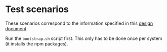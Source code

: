 # Test scenarios

These scenarios correspond to the information specified in this [design document](https://www.notion.so/localstack/Design-doc-154e88f34b774f0796e20a9b738e0d48?pvs=4#9fd287b388f6448faa1039f00e821c8d).

Run the `bootstrap.sh` script first. This only has to be done once per system (it installs the npm packages).
